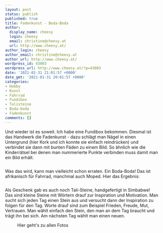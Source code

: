 ```yaml
---
layout: post
status: publish
published: true
title: Fadenkunst - Boda-Boda
author:
  display_name: cheesy
  login: cheesy
  email: christine@cheesy.at
  url: http://www.cheesy.at/
author_login: cheesy
author_email: christine@cheesy.at
author_url: http://www.cheesy.at/
wordpress_id: 43003
wordpress_url: http://www.cheesy.at/?p=43003
date: '2021-01-31 21:01:57 +0000'
date_gmt: '2021-01-31 20:01:57 +0000'
categories:
- Hobby
- Kunst
- Fahrrad
- Fundibox
- Talisteine
- Boda-boda
- Fadenkunst
comments: []
---
```

<!-- wp:paragraph -->
Und wieder ist es soweit. Ich habe eine Fundibox bekommen. Diesmal ist das Handwerk die Fadenkunst - dazu schlägt man Nägel in einen Untergrund (hier Kork und ich konnte sie einfach reindrücken) und verbindet sie dann mit bunten Fäden zu einem Bild. So ähnlich wie die Kinderrätsel bei denen man nummerierte Punkte verbinden muss damit man ein Bild erhält.
<!-- /wp:paragraph -->
<!-- wp:image {"id":42999} -->
<figure class="wp-block-image"><img src="{% link /wp-content/uploads/Boda-Boda-006.jpg %}" alt="" class="wp-image-42999"></figure>
<!-- /wp:image -->
<!-- wp:paragraph -->
Was das wird, kann man vielleicht schon erraten. Ein Boda-Boda! Das ist afrikanisch für Fahrrad, manchmal auch Moped.
<!-- /wp:paragraph -->
<!-- wp:paragraph -->
Hier das Ergebnis:
<!-- /wp:paragraph -->
<!-- wp:image {"id":43001} -->
<figure class="wp-block-image"><img src="{% link /wp-content/uploads/Boda-Boda-008.jpg %}" alt="" class="wp-image-43001"></figure>
<!-- /wp:image -->
<!-- wp:paragraph -->
Als Geschenk gab es auch noch Tali-Steine, handgefertigt in Simbabwe! Das sind kleine Steine mit Wörtern drauf zur Inspiration und Motivation. Man sucht sich jeden Tag einen Stein aus und versucht dann der Inspiration zu folgen für den Tag. Worte drauf sind zum Beispiel Frieden, Freude, Mut, Vertrauen. Man wählt einfach den Stein, den man an dem Tag braucht und trägt ihn bei sich. Am nächsten Tag wählt man einen neuen.
<!-- /wp:paragraph -->
<!-- wp:image {"id":42996,"linkDestination":"custom"} -->
<figure class="wp-block-image"><a href="http://www.cheesy.at/fotos/kunstwerke/fundi-box/boda-boda-fadenkunst/"><img src="{% link /wp-content/uploads/Boda-Boda-003.jpg %}" alt="" class="wp-image-42996"></a><br>
<figcaption>Hier geht's zu allen Fotos</figcaption>
</figure>
<!-- /wp:image -->
